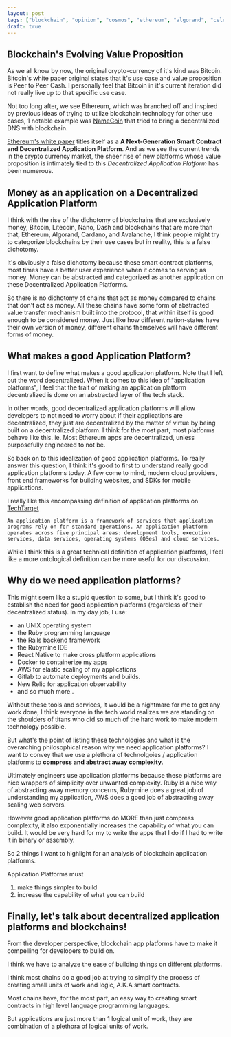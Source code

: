 ```yaml
---
layout: post
tags: ["blockchain", "opinion", "cosmos", "ethereum", "algorand", "celestia", "bitcoin"]
draft: true
---
```


## Blockchain's Evolving Value Proposition

As we all know by now, the original crypto-currency of it's kind was Bitcoin. Bitcoin's white paper original states that it's use case and value proposition is Peer to Peer Cash. I personally feel that Bitcoin in it's current iteration did not really live up to that specific use case.

Not too long after, we see Ethereum, which was branched off and inspired by previous ideas of trying to utilize blockchain technology for other use cases, 1 notable example was [NameCoin](https://www.namecoin.org/) that tried to bring a decentralized DNS with blockchain.

[Ethereum's white paper](https://ethereum.org/en/whitepaper/) titles itself as a **A Next-Generation Smart Contract and Decentralized Application Platform**. And as we see the current trends in the crypto currency market, the sheer rise of new platforms whose value proposition is intimately tied to this *Decentralized Application Platform* has been numerous.

## Money as an application on a Decentralized Application Platform

I think with the rise of the dichotomy of blockchains that are exclusively money, Bitcoin, Litecoin, Nano, Dash and blockchains that are more than that, Ethereum, Algorand, Cardano, and Avalanche, I think people might try to categorize blockchains by their use cases but in reality, this is a false dichotomy. 

It's obviously a false dichotomy because these smart contract platforms, most times have a better user experience when it comes to serving as money. Money can be abstracted and categorized as another application on these Decentralized Application Platforms.

So there is no dichotomy of chains that act as money compared to chains that don't act as money. All these chains have some form of abstracted value transfer mechanism built into the protocol, that within itself is good enough to be considered money. Just like how different nation-states have their own version of money, different chains themselves will have different forms of money.

## What makes a good Application Platform?

I first want to define what makes a good application platform. Note that I left out the word decentralized. When it comes to this idea of "application platforms", I feel that the trait of making an application platform decentralized is done on an abstracted layer of the tech stack. 

In other words, good decentralized application platforms will allow developers to not need to worry about if their applications are decentralized, they just are decentralized by the matter of virtue by being built on a decentralized platform. I think for the most part, most platforms behave like this. ie. Most Ethereum apps are decentralized, unless purposefully engineered to not be.

So back on to this idealization of good application platforms. To really answer this question, I think it's good to first to understand really good application platforms today. A few come to mind, modern cloud providers, front end frameworks for building websites, and SDKs for mobile applications.

I really like this encompassing definition of application platforms on [TechTarget](https://www.techtarget.com/searchsoftwarequality/definition/Application-platform)

`An application platform is a framework of services that application programs rely on for standard operations. An application platform operates across five principal areas: development tools, execution services, data services, operating systems (OSes) and cloud services.`

While I think this is a great technical definition of application platforms, I feel like a more ontological definition can be more useful for our discussion.

## Why do we need application platforms?

This might seem like a stupid question to some, but I think it's good to establish the need for good application platforms (regardless of their decentralized status). In my day job, I use: 

* an UNIX operating system
* the Ruby programming language
* the Rails backend framework
* the Rubymine IDE
* React Native to make cross platform applications
* Docker to containerize my apps
* AWS for elastic scaling of my applications
* Gitlab to automate deployments and builds. 
* New Relic for application observability
* and so much more..

Without these tools and services, it would be a nightmare for me to get any work done, I think everyone in the tech world realizes we are standing on the shoulders of titans who did so much of the hard work to make modern technology possible. 

But what's the point of listing these technologies and what is the overarching philosophical reason why we need application platforms? I want to convey that we use a plethora of technolgoies / application platforms to **compress and abstract away complexity**.

Ultimately engineers use application platforms because these platforms are nice wrappers of simplicity over unwanted complexity. Ruby is a nice way of abstracting away memory concerns, Rubymine does a great job of understanding my application, AWS does a good job of abstracting away scaling web servers.

However good application platforms do MORE than just compress complexity, it also exponentially increases the capability of what you can build. It would be very hard for my to write the apps that I do if I had to write it in binary or assembly. 

So 2 things I want to highlight for an analysis of blockchain application platforms.

Application Platforms must
1. make things simpler to build
2. increase the capability of what you can build

## Finally, let's talk about decentralized application platforms and blockchains!

From the developer perspective, blockchain app platforms have to make it compelling for developers to build on.

I think we have to analyze the ease of building things on different platforms.

I think most chains do a good job at trying to simplify the process of creating small units of work and logic, A.K.A smart contracts.

Most chains have, for the most part, an easy way to creating smart contracts in high level language programming languages.

But applications are just more than 1 logical unit of work, they are combination of a plethora of logical units of work.






